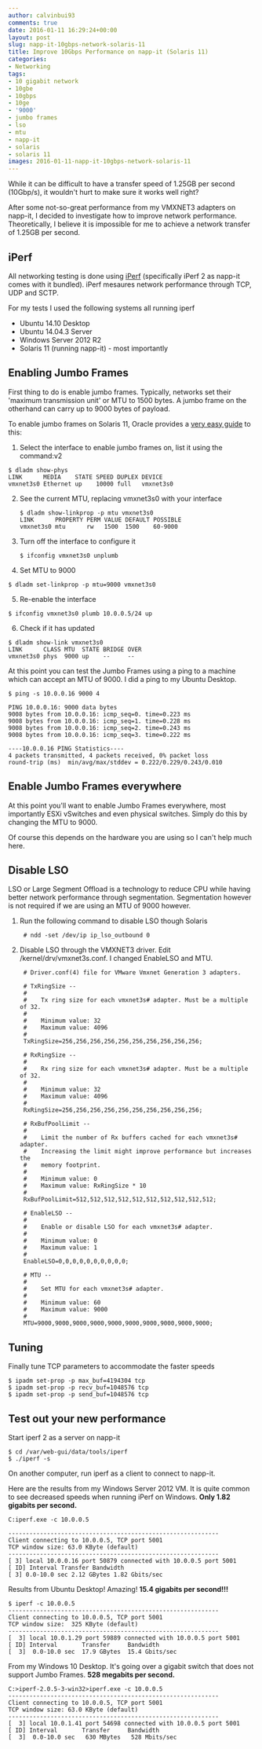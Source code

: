 ```yaml
---
author: calvinbui93
comments: true
date: 2016-01-11 16:29:24+00:00
layout: post
slug: napp-it-10gbps-network-solaris-11
title: Improve 10Gbps Performance on napp-it (Solaris 11)
categories:
- Networking
tags:
- 10 gigabit network
- 10gbe
- 10gbps
- 10ge
- '9000'
- jumbo frames
- lso
- mtu
- napp-it
- solaris
- solaris 11
images: 2016-01-11-napp-it-10gbps-network-solaris-11
---
```


While it can be difficult to have a transfer speed of 1.25GB per second (10Gbp/s), it wouldn't hurt to make sure it works well right?

<!-- more -->

After some not-so-great performance from my VMXNET3 adapters on napp-it, I decided to investigate how to improve network performance. Theoretically, I believe it is impossible for me to achieve a network transfer of 1.25GB per second.

## iPerf

All networking testing is done using [iPerf](https://iperf.fr) (specifically iPerf 2 as napp-it comes with it bundled). iPerf mesaures network performance through TCP, UDP and SCTP.

For my tests I used the following systems all running iperf

* Ubuntu 14.10 Desktop
* Ubuntu 14.04.3 Server
* Windows Server 2012 R2
* Solaris 11 (running napp-it) - most importantly

## Enabling Jumbo Frames

First thing to do is enable jumbo frames. Typically, networks set their 'maximum transmission unit' or MTU to 1500 bytes. A jumbo frame on the otherhand can carry up to 9000 bytes of payload.

To enable jumbo frames on Solaris 11, Oracle provides a [very easy guide](https://docs.oracle.com/cd/E19120-01/open.solaris/819-6990/ggtwf/index.html) to this:

1. Select the interface to enable jumbo frames on, list it using the command:v2

  ```terminal
  $ dladm show-phys
  LINK      MEDIA    STATE SPEED DUPLEX DEVICE
  vmxnet3s0 Ethernet up    10000 full   vmxnet3s0
  ```

2. See the current MTU, replacing vmxnet3s0 with your interface

    ```terminal
    $ dladm show-linkprop -p mtu vmxnet3s0
    LINK      PROPERTY PERM VALUE DEFAULT POSSIBLE
    vmxnet3s0 mtu      rw   1500  1500    60-9000
    ```

3. Turn off the interface to configure it

    ```terminal
    $ ifconfig vmxnet3s0 unplumb
    ```

4. Set MTU to 9000

  ```terminal
  $ dladm set-linkprop -p mtu=9000 vmxnet3s0
  ```

5. Re-enable the interface

```terminal
$ ifconfig vmxnet3s0 plumb 10.0.0.5/24 up
```

6. Check if it has updated

```terminal
$ dladm show-link vmxnet3s0
LINK      CLASS MTU  STATE BRIDGE OVER
vmxnet3s0 phys  9000 up    --     --
```

At this point you can test the Jumbo Frames using a ping to a machine which can accept an MTU of 9000. I did a ping to my Ubuntu Desktop.

```terminal
$ ping -s 10.0.0.16 9000 4

PING 10.0.0.16: 9000 data bytes
9008 bytes from 10.0.0.16: icmp_seq=0. time=0.223 ms
9008 bytes from 10.0.0.16: icmp_seq=1. time=0.228 ms
9008 bytes from 10.0.0.16: icmp_seq=2. time=0.243 ms
9008 bytes from 10.0.0.16: icmp_seq=3. time=0.222 ms

----10.0.0.16 PING Statistics----
4 packets transmitted, 4 packets received, 0% packet loss
round-trip (ms)  min/avg/max/stddev = 0.222/0.229/0.243/0.010
```

## Enable Jumbo Frames everywhere

At this point you'll want to enable Jumbo Frames everywhere, most importantly ESXi vSwitches and even physical switches. Simply do this by changing the MTU to 9000.

Of course this depends on the hardware you are using so I can't help much here.

## Disable LSO

LSO or Large Segment Offload is a technology to reduce CPU while having better network performance through segmentation. Segmentation however is not required if we are using an MTU of 9000 however.

1. Run the following command to disable LSO though Solaris

    	# ndd -set /dev/ip ip_lso_outbound 0

2. Disable LSO through the VMXNET3 driver. Edit /kernel/drv/vmxnet3s.conf. I changed EnableLSO and MTU.


	    # Driver.conf(4) file for VMware Vmxnet Generation 3 adapters.

	    # TxRingSize --
	    #
	    #    Tx ring size for each vmxnet3s# adapter. Must be a multiple of 32.
	    #
	    #    Minimum value: 32
	    #    Maximum value: 4096
	    #
	    TxRingSize=256,256,256,256,256,256,256,256,256,256;

	    # RxRingSize --
	    #
	    #    Rx ring size for each vmxnet3s# adapter. Must be a multiple of 32.
	    #
	    #    Minimum value: 32
	    #    Maximum value: 4096
	    #
	    RxRingSize=256,256,256,256,256,256,256,256,256,256;

	    # RxBufPoolLimit --
	    #
	    #    Limit the number of Rx buffers cached for each vmxnet3s# adapter.
	    #    Increasing the limit might improve performance but increases the
	    #    memory footprint.
	    #
	    #    Minimum value: 0
	    #    Maximum value: RxRingSize * 10
	    #
	    RxBufPoolLimit=512,512,512,512,512,512,512,512,512,512;

	    # EnableLSO --
	    #
	    #    Enable or disable LSO for each vmxnet3s# adapter.
	    #
	    #    Minimum value: 0
	    #    Maximum value: 1
	    #
	    EnableLSO=0,0,0,0,0,0,0,0,0,0;

	    # MTU --
	    #
	    #    Set MTU for each vmxnet3s# adapter.
	    #
	    #    Minimum value: 60
	    #    Maximum value: 9000
	    #
	    MTU=9000,9000,9000,9000,9000,9000,9000,9000,9000,9000;

## Tuning

Finally tune TCP parameters to accommodate the faster speeds

```terminal
$ ipadm set-prop -p max_buf=4194304 tcp
$ ipadm set-prop -p recv_buf=1048576 tcp
$ ipadm set-prop -p send_buf=1048576 tcp
```

## Test out your new performance

Start iperf 2 as a server on napp-it

```terminal
$ cd /var/web-gui/data/tools/iperf
$ ./iperf -s
```

On another computer, run iperf as a client to connect to napp-it.

Here are the results from my Windows Server 2012 VM. It is quite common to see decreased speeds when running iPerf on Windows. **Only 1.82 gigabits per second.**

```terminal
C:iperf.exe -c 10.0.0.5

------------------------------------------------------------
Client connecting to 10.0.0.5, TCP port 5001
TCP window size: 63.0 KByte (default)
------------------------------------------------------------
[ 3] local 10.0.0.16 port 50879 connected with 10.0.0.5 port 5001
[ ID] Interval Transfer Bandwidth
[ 3] 0.0-10.0 sec 2.12 GBytes 1.82 Gbits/sec
```

Results from Ubuntu Desktop! Amazing! **15.4 gigabits per second!!!**

```terminal
$ iperf -c 10.0.0.5
------------------------------------------------------------
Client connecting to 10.0.0.5, TCP port 5001
TCP window size:  325 KByte (default)
------------------------------------------------------------
[  3] local 10.0.1.29 port 59889 connected with 10.0.0.5 port 5001
[ ID] Interval       Transfer     Bandwidth
[  3]  0.0-10.0 sec  17.9 GBytes  15.4 Gbits/sec
```

From my Windows 10 Desktop. It's going over a gigabit switch that does not support Jumbo Frames. **528 megabits per second.**

```terminal
C:>iperf-2.0.5-3-win32>iperf.exe -c 10.0.0.5
------------------------------------------------------------
Client connecting to 10.0.0.5, TCP port 5001
TCP window size: 63.0 KByte (default)
------------------------------------------------------------
[  3] local 10.0.1.41 port 54698 connected with 10.0.0.5 port 5001
[ ID] Interval       Transfer     Bandwidth
[  3]  0.0-10.0 sec   630 MBytes   528 Mbits/sec
```
